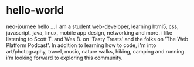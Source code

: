 # hello-world
neo-journee
  hello ... I am a student web-developer, learning html5, css, javascript, java, linux, mobile app design, networking and more. 
i like listening to Scott T. and Wes B. on 'Tasty Treats' and the folks on 'The Web Platform Podcast'. In addition to learning how to code, i'm into art/photography, travel, music, nature walks, hiking, camping and running. i'm looking forward to exploring this community. 
